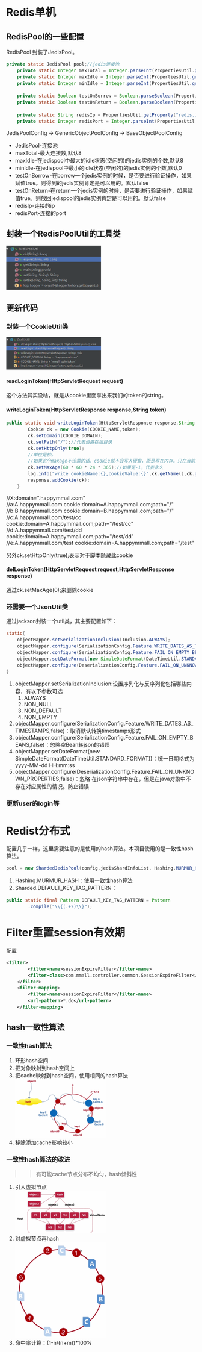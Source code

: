 # Redis单机
## RedisPool的一些配置
RedisPool 封装了JedisPool。
```java
private static JedisPool pool;//jedis连接池
    private static Integer maxTotal = Integer.parseInt(PropertiesUtil.getProperty("redis.max.total","20")); //最大连接数
    private static Integer maxIdle = Integer.parseInt(PropertiesUtil.getProperty("redis.max.idle","20"));//在jedispool中最大的idle状态(空闲的)的jedis实例的个数
    private static Integer minIdle = Integer.parseInt(PropertiesUtil.getProperty("redis.min.idle","20"));//在jedispool中最小的idle状态(空闲的)的jedis实例的个数

    private static Boolean testOnBorrow = Boolean.parseBoolean(PropertiesUtil.getProperty("redis.test.borrow","true"));//在borrow一个jedis实例的时候，是否要进行验证操作，如果赋值true。则得到的jedis实例肯定是可以用的。
    private static Boolean testOnReturn = Boolean.parseBoolean(PropertiesUtil.getProperty("redis.test.return","true"));//在return一个jedis实例的时候，是否要进行验证操作，如果赋值true。则放回jedispool的jedis实例肯定是可以用的。

    private static String redisIp = PropertiesUtil.getProperty("redis.ip");
    private static Integer redisPort = Integer.parseInt(PropertiesUtil.getProperty("redis.port"));
```
JedisPoolConfig -> GenericObjectPoolConfig -> BaseObjectPoolConfig
* JedisPool-连接池
* maxTotal-最大连接数,默认8
* maxIdle-在jedispool中最大的idle状态(空闲的)的jedis实例的个数,默认8
* minIdle-在jedispool中最小的idle状态(空闲的)的jedis实例的个数,默认0
* testOnBorrow-在borrow一个jedis实例的时候，是否要进行验证操作，如果赋值true。则得到的jedis实例肯定是可以用的。默认false
* testOnReturn-在return一个jedis实例的时候，是否要进行验证操作，如果赋值true。则放回jedispool的jedis实例肯定是可以用的。默认false
* redisIp-连接的ip
* redisPort-连接的port

## 封装一个RedisPoolUtil的工具类
<img src="https://raw.githubusercontent.com/dnhua/mall/v2.0/file-study/img/RedisPoolUtil.png" width=50% height=50%/>

## 更新代码
### 封装一个CookieUtil类
<img src="https://raw.githubusercontent.com/dnhua/mall/v2.0/file-study/img/CookieUtil.png" width=50% height=50%/>

#### readLoginToken(HttpServletRequest request)
这个方法其实没啥，就是从cookie里面拿出来我们的token的string。

#### writeLoginToken(HttpServletResponse response,String token)
```java
public static void writeLoginToken(HttpServletResponse response,String token){
        Cookie ck = new Cookie(COOKIE_NAME,token);
        ck.setDomain(COOKIE_DOMAIN);
        ck.setPath("/");//代表设置在根目录
        ck.setHttpOnly(true);
        //单位是秒。
        //如果这个maxage不设置的话，cookie就不会写入硬盘，而是写在内存。只在当前页面有效。
        ck.setMaxAge(60 * 60 * 24 * 365);//如果是-1，代表永久
        log.info("write cookieName:{},cookieValue:{}",ck.getName(),ck.getValue());
        response.addCookie(ck);
    }
```
//X:domain=".happymmall.com" <br>
//a:A.happymmall.com            cookie:domain=A.happymmall.com;path="/"<br>
//b:B.happymmall.com            cookie:domain=B.happymmall.com;path="/"<br>
//c:A.happymmall.com/test/cc    cookie:domain=A.happymmall.com;path="/test/cc"<br>
//d:A.happymmall.com/test/dd    cookie:domain=A.happymmall.com;path="/test/dd"<br>
//e:A.happymmall.com/test       cookie:domain=A.happymmall.com;path="/test"<br>

另外ck.setHttpOnly(true);表示对于脚本隐藏此cookie

#### delLoginToken(HttpServletRequest request,HttpServletResponse response)
通过ck.setMaxAge(0);来删除cookie

### 还需要一个JsonUtil类
通过jackson封装一个util类，其主要配置如下：
```java
static{
    objectMapper.setSerializationInclusion(Inclusion.ALWAYS);
    objectMapper.configure(SerializationConfig.Feature.WRITE_DATES_AS_TIMESTAMPS,false);
    objectMapper.configure(SerializationConfig.Feature.FAIL_ON_EMPTY_BEANS,false);
    objectMapper.setDateFormat(new SimpleDateFormat(DateTimeUtil.STANDARD_FORMAT));
    objectMapper.configure(DeserializationConfig.Feature.FAIL_ON_UNKNOWN_PROPERTIES,false);
}
```
1. objectMapper.setSerializationInclusion:设置序列化与反序列化包括哪些内容，有以下参数可选
    1. ALWAYS
    2. NON_NULL
    3. NON_DEFAULT
    4. NON_EMPTY
2. objectMapper.configure(SerializationConfig.Feature.WRITE_DATES_AS_TIMESTAMPS,false)：取消默认转换timestamps形式
3. objectMapper.configure(SerializationConfig.Feature.FAIL_ON_EMPTY_BEANS,false)：忽略空Bean转json的错误
4. objectMapper.setDateFormat(new SimpleDateFormat(DateTimeUtil.STANDARD_FORMAT))：统一日期格式为yyyy-MM-dd HH:mm:ss
5. objectMapper.configure(DeserializationConfig.Feature.FAIL_ON_UNKNOWN_PROPERTIES,false)：忽略 在json字符串中存在，但是在java对象中不存在对应属性的情况。防止错误

### 更新user的login等

# Redist分布式
配置几乎一样，这里需要注意的是使用的hash算法。本项目使用的是一致性hash算法。
```java
pool = new ShardedJedisPool(config,jedisShardInfoList, Hashing.MURMUR_HASH, Sharded.DEFAULT_KEY_TAG_PATTERN);
```
1. Hashing.MURMUR_HASH：使用一致性hash算法
2. Sharded.DEFAULT_KEY_TAG_PATTERN：
```java
public static final Pattern DEFAULT_KEY_TAG_PATTERN = Pattern
	    .compile("\\{(.+?)\\}");
```

# Filter重置session有效期
配置
```xml
<filter>
        <filter-name>sessionExpireFilter</filter-name>
        <filter-class>com.mmall.controller.common.SessionExpireFilter</filter-class>
    </filter>
    <filter-mapping>
        <filter-name>sessionExpireFilter</filter-name>
        <url-pattern>*.do</url-pattern>
    </filter-mapping>
```

## hash一致性算法
### 一致性hash算法
1. 环形hash空间
2. 把对象映射到hash空间上
3. 把cache映射到hash空间，使用相同的hash算法
<br><img src="https://raw.githubusercontent.com/dnhua/mall/v2.0/file-study/img/chash1.PNG" width=50% height=50%/>
4. 移除添加cache影响较小
### 一致性hash算法的改进
>> 有可能cache节点分布不均匀，hash倾斜性
1. 引入虚拟节点
<br><img src="https://raw.githubusercontent.com/dnhua/mall/v2.0/file-study/img/chash2.PNG" width=50% height=50%/>
2. 对虚拟节点再hash
<br><img src="https://raw.githubusercontent.com/dnhua/mall/v2.0/file-study/img/chash3.PNG" width=50% height=50%/>
3. 命中率计算：(1-n/(n+m))*100%